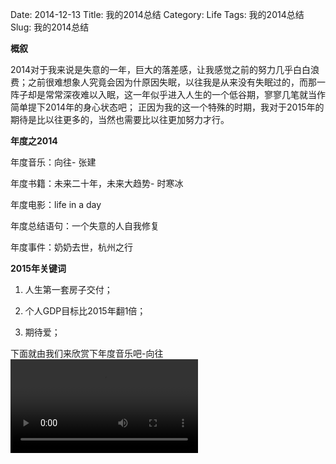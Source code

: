 Date: 2014-12-13
Title: 我的2014总结
Category: Life
Tags: 我的2014总结
Slug: 我的2014总结

**概叙**

2014对于我来说是失意的一年，巨大的落差感，让我感觉之前的努力几乎白白浪费；之前很难想象人究竟会因为什原因失眠，以往我是从来没有失眠过的，而那一阵子却是常常深夜难以入眠，这一年似乎进入人生的一个低谷期，寥寥几笔就当作简单提下2014年的身心状态吧； 正因为我的这一个特殊的时期，我对于2015年的期待是比以往更多的，当然也需要比以往更加努力才行。

**年度之2014**

年度音乐：向往- 张建

年度书籍：未来二十年，未来大趋势- 时寒冰

年度电影：life in a day

年度总结语句：一个失意的人自我修复

年度事件：奶奶去世，杭州之行

**2015年关键词**

1. 人生第一套房子交付；

2. 个人GDP目标比2015年翻1倍；

3. 期待爱；

下面就由我们来欣赏下年度音乐吧-向往
<video autoplay src="http://www.xcnyxx.com/yf/xiangwang.mp3" controls="controls">
您的浏览器不支持 video 标签。
</video>